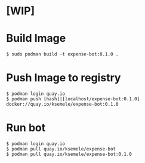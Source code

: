 # [WIP]

# Build Image
```
$ sudo podman build -t expense-bot:0.1.0 .
```
# Push Image to registry
```
$ podman login quay.io
$ podman push [hash]|[localhost/expense-bot:0.1.0] docker://quay.io/ksemele/expense-bot:0.1.0
```
# Run bot
```
$ podman login quay.io
$ podman pull quay.io/ksemele/expense-bot
$ podman pull quay.io/ksemele/expense-bot:0.1.0
```